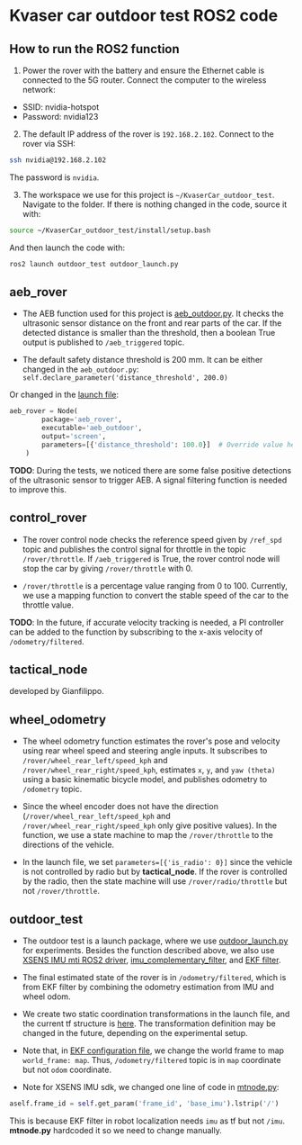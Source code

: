 # Kvaser car outdoor test ROS2 code
## How to run the ROS2 function
1. Power the rover with the battery and ensure the Ethernet cable is connected to the 5G router. Connect the computer to the wireless network:

* SSID: nvidia-hotspot
* Password: nvidia123

2. The default IP address of the rover is `192.168.2.102`. Connect to the rover via SSH:
```bash
ssh nvidia@192.168.2.102
```
The password is `nvidia`.

3. The workspace we use for this project is `~/KvaserCar_outdoor_test`. Navigate to the folder. If there is nothing changed in the code, source it with:
```bash
source ~/KvaserCar_outdoor_test/install/setup.bash
```
And then launch the code with:
```bash
ros2 launch outdoor_test outdoor_launch.py
```


## aeb_rover
* The AEB function used for this project is [aeb_outdoor.py](./src/aeb_rover/aeb_rover/aeb_outdoor.py). It checks the ultrasonic sensor distance on the front and rear parts of the car. If the detected distance is smaller than the threshold, then a boolean True output is published to `/aeb_triggered` topic.

* The default safety distance threshold is 200 mm. It can be either changed in the `aeb_outdoor.py`: `self.declare_parameter('distance_threshold', 200.0)`

Or changed in the [launch file](./src/outdoor_test/launch/outdoor_launch.py):
```python
aeb_rover = Node(
        package='aeb_rover',
        executable='aeb_outdoor',
        output='screen',
        parameters=[{'distance_threshold': 100.0}]  # Override value here
    )
```

**TODO**: During the tests, we noticed there are some false positive detections of the ultrasonic sensor to trigger AEB. A signal filtering function is needed to improve this.

## control_rover
* The rover control node checks the reference speed given by `/ref_spd` topic and publishes the control signal for throttle in the topic `/rover/throttle`. If `/aeb_triggered` is True, the rover control node will stop the car by giving `/rover/throttle` with 0.

* `/rover/throttle` is a percentage value ranging from 0 to 100. Currently, we use a mapping function to convert the stable speed of the car to the throttle value. 

**TODO**: In the future, if accurate velocity tracking is needed, a PI controller can be added to the function by subscribing to the x-axis velocity of `/odometry/filtered`.

## tactical_node
developed by Gianfilippo.

## wheel_odometry
* The wheel odometry function estimates the rover's pose and velocity using rear wheel speed and steering angle inputs. It subscribes to `/rover/wheel_rear_left/speed_kph` and `/rover/wheel_rear_right/speed_kph`, estimates `x`, `y`, and `yaw (theta)` using a basic kinematic bicycle model, and publishes odometry to `/odometry` topic.

* Since the wheel encoder does not have the direction (`/rover/wheel_rear_left/speed_kph` and `/rover/wheel_rear_right/speed_kph` only give positive values). In the function, we use a state machine to map the `/rover/throttle` to the directions of the vehicle.

* In the launch file, we set `parameters=[{'is_radio': 0}]` since the vehicle is not controlled by radio but by **tactical_node**. If the rover is controlled by the radio, then the state machine will use `/rover/radio/throttle` but not `/rover/throttle`.

## outdoor_test
* The outdoor test is a launch package, where we use [outdoor_launch.py](./src/outdoor_test/launch/outdoor_launch.py) for experiments. Besides the function described above, we also use [XSENS IMU mti ROS2 driver](https://github.com/norlab-ulaval/norlab_xsens_driver), [imu_complementary_filter](https://github.com/CCNYRoboticsLab/imu_tools/tree/humble), and [EKF filter](https://github.com/cra-ros-pkg/robot_localization).

* The final estimated state of the rover is in `/odometry/filtered`, which is from EKF filter by combining the odometry estimation from IMU and wheel odom.

* We create two static coordination transformations in the launch file, and the current tf structure is [here](./frames_tf.pdf). The transformation definition may be changed in the future, depending on the experimental setup.

* Note that, in [EKF configuration file](./src/outdoor_test/config/ekf_config.yaml), we change the world frame to map `world_frame: map`. Thus, `/odometry/filtered` topic is in `map` coordinate but not `odom` coordinate.

* Note for XSENS IMU sdk, we changed one line of code in [mtnode.py](./src/norlab_xsens_driver/xsens_driver/mtnode.py):
```python
aself.frame_id = self.get_param('frame_id', 'base_imu').lstrip('/')
```
This is because EKF filter in robot localization needs `imu` as tf but not `/imu`. **mtnode.py** hardcoded it so we need to change manually.
